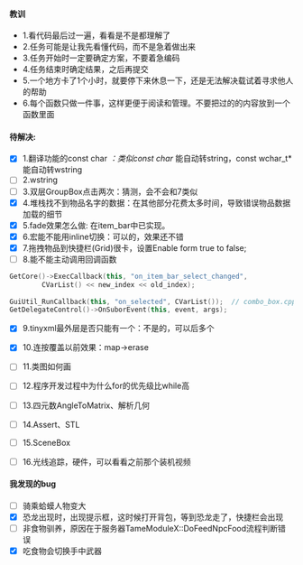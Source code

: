 #### 


#### 教训
- 1.看代码最后过一遍，看看是不是都理解了
- 2.任务可能是让我先看懂代码，而不是急着做出来
- 3.任务开始时一定要确定方案，不要着急编码
- 4.任务结束时确定结果，之后再提交
- 5.一个地方卡了1个小时，就要停下来休息一下，还是无法解决载试着寻求他人的帮助
- 6.每个函数只做一件事，这样更便于阅读和管理。不要把过的的内容放到一个函数里面

#### 待解决:
- [x] 1.翻译功能的const char *：类似const char* 能自动转string，const wchar_t*能自动转wstring
- [ ] 2.wstring
- [ ] 3.双层GroupBox点击两次：猜测，会不会和7类似
- [x] 4.堆栈找不到物品名字的数据：在其他部分花费太多时间，导致错误物品数据加载的细节
- [x] 5.fade效果怎么做: 在item_bar中已实现。
- [x] 6.宏能不能用inline切换：可以的，效果还不错
- [x] 7.拖拽物品到快捷栏(Grid)很卡，设置Enable form true to false;
- [ ] 8.能不能主动调用回调函数 
```C++
GetCore()->ExecCallback(this, "on_item_bar_select_changed",
		CVarList() << new_index << old_index);
		
GuiUtil_RunCallback(this, "on_selected", CVarList());  // combo_box.cpp (line 544)
GetDelegateControl()->OnSuborEvent(this, event, args);
```
- [x] 9.tinyxml最外层是否只能有一个：不是的，可以后多个
- [x] 10.连按覆盖以前效果：map->erase
- [ ] 11.类图如何画
- [ ] 12.程序开发过程中为什么for的优先级比while高
- [ ] 13.四元数AngleToMatrix、解析几何
- [ ] 14.Assert、STL
- [ ] 15.SceneBox
- [ ] 16.光线追踪，硬件，可以看看之前那个装机视频

	
#### 我发现的bug
- [ ] 骑乘蛤蟆人物变大
- [x] 恐龙出现时，出现提示框，这时候打开背包，等到恐龙走了，快捷栏会出现
- [ ] 非食物驯养，原因在于服务器TameModuleX::DoFeedNpcFood流程判断错误
- [x] 吃食物会切换手中武器
